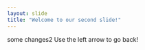 ```yaml
---
layout: slide
title: "Welcome to our second slide!"
---
```

some changes2
Use the left arrow to go back!